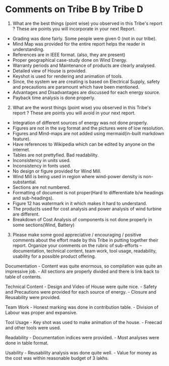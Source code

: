 
# Comments on Tribe B by Tribe D
	
1.  What are the best things (point wise) you observed in this Tribe's report ? These are points you will incorporate in your next Report.
- Grading was done fairly. Some people were given 0 (not in our tribe).
- Mind Map was provided for the entire report helps the reader in understanding.
- References are in IEEE format. (also, they are present)
- Proper geographical case-study done on Wind Energy.
- Warranty periods and Maintenance of products are clearly analysed.
- Detailed view of House is provided.
- Keyshot is used for rendering and animation of tools.
- Since, the system we are creating is based on Electrical Supply,  safety and precautions are paramount which have been mentioned.
- Advantages and Disadvantages are discussed for each energy source.
- Payback time analysis is done properly.


2.  What are the worst things (point wise) you observed in this Tribe's report ? These are points you will avoid in your next report. 
- Integration of different sources of energy was not done properly.
- Figures are not in the svg format and the pictures were of low resolution. 
- Figures and Mind-maps are not added using mermaid(in-built markdown feature).
- Have references to Wikipedia which can be edited by anyone on the internet.
- Tables are not prettyfied. Bad readability.
- Inconsistency in units used.
- Inconsistency in fonts used.
- No design or figure provided for Wind Mill.
-  Wind Mill is being used in region where wind-power density is non-substantial.
- Sections are not numbered.
- Formatting of document is not proper(Hard to differentiate b/w headings and sub-headings).
- Figure 12 has watermark in it which makes it hard to understand.
- The products used for cost analysis and power analysis of wind turbine are different.
- Breakdown of Cost Analysis of components is not done properly in some sections(Wind, Battery)

3.  Please make some good appreciative / encouraging / positive comments about the effort made by this Tribe in putting together their report. Organize your comments on the rubric of sub-efforts – documentation, technical content, team work, tool usage, readability, usability for a possible product offering.

Documentation
	- Content was quite enormous, so compilation was quite an impressive job.
	- All sections are properly divided and there is link back to table of contents.

Technical Content
		- Design and Video of House were quite nice.
		- Safety and Precautions were provided for each source of energy.
		- Closure and Reusability were provided.

Team Work
		- Honest marking was done in contribution table.
		- Division of Labour was proper and expansive.

Tool Usage
		- Key shot was used to make animation of the house.
		- Freecad and other tools were used.

Readability
		- Documentation indices were provided.
		- Most analyses were done in table format.

Usability
		- Reusability analysis was done quite well.
		- Value for money as the cost was within reasonable budget of 3 lakhs.